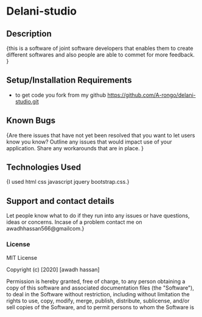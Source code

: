 
# Delani-studio
## Description
{this is a software of joint software developers  that enables them to create different softwares and also people are able to commet for more feedback. }
## Setup/Installation Requirements
* to get code you fork from my github https://github.com/A-rongo/delani-studio.git
## Known Bugs
{Are there issues that have not yet been resolved that you want to let users know you know? Outline any issues that would impact use of your application. Share any workarounds that are in place. }
## Technologies Used
{I used  html
css
javascript
jquery
bootstrap.css.}
## Support and contact details
Let people know what to do if they run into any issues or have questions, ideas or concerns.  Incase of a problem contact me on awadhhassan566@gmailcom.}
### License
MIT License

Copyright (c) [2020] [awadh hassan]

Permission is hereby granted, free of charge, to any person obtaining a copy
of this software and associated documentation files (the "Software"), to deal
in the Software without restriction, including without limitation the rights
to use, copy, modify, merge, publish, distribute, sublicense, and/or sell
copies of the Software, and to permit persons to whom the Software is
